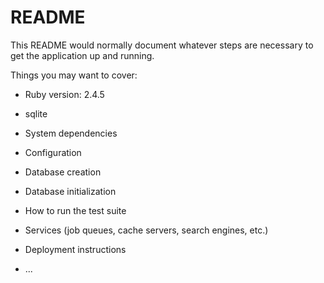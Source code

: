 # README

This README would normally document whatever steps are necessary to get the
application up and running.

Things you may want to cover:

* Ruby version: 2.4.5

* sqlite

* System dependencies

* Configuration

* Database creation

* Database initialization

* How to run the test suite

* Services (job queues, cache servers, search engines, etc.)

* Deployment instructions

* ...
